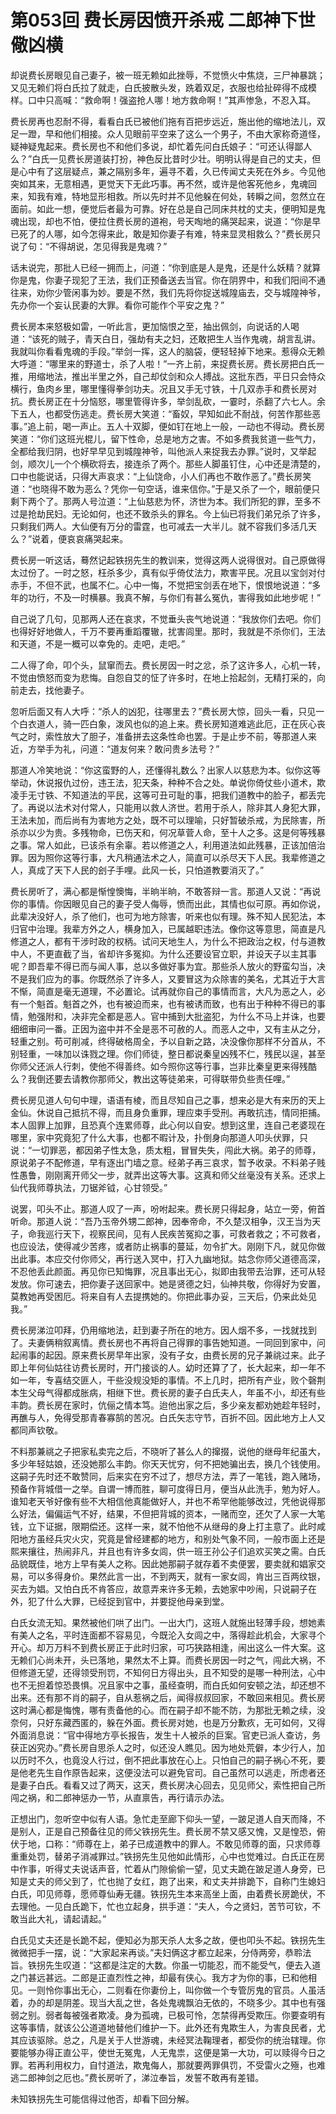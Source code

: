 # 第053回 费长房因愤开杀戒 二郎神下世儆凶横

却说费长房眼见自己妻子，被一班无赖如此挫辱，不觉愤火中焦烧，三尸神暴跳；又见无赖们将白氏拉了就走，白氏披散头发，跣着双足，衣服也给扯碎得不成模样。口中只高喊：“救命啊！强盗抢人哪！地方救命啊！”其声惨急，不忍入耳。

费长房再也忍耐不得，看看白氏已被他们拖有百把步远近，施出他的缩地法儿，双足一蹬，早和他们相接。众人见眼前平空来了这么一个男子，不由大家称奇道怪，疑神疑鬼起来。费长房也不和他们多说，却忙着先问白氏娘子：“可还认得鄙人么？”白氏一见费长房道装打扮，神色反比昔时少壮。明明认得是自己的丈夫，但是心中有了这层疑点，兼之隔别多年，遍寻不着，久已传闻丈夫死在外乡。今见他突如其来，无意相遇，更觉天下无此巧事。再不然，或许是他客死他乡，鬼魂回来，知我有难，特地显形相救。所以先时并不见他躲在何处，转瞬之间，忽然立在面前。如此一想，便觉后者最为可靠。好在总是自己同床共枕的丈夫，便明知是鬼魂出现，却也不怕，便拉住费长房的道袍，号天啕地的痛哭起来，说道：“你是早已死了的人哪，如今怎得来此，敢是知你妻子有难，特来显灵相救么？”费长房只说了句：“不得胡说，怎见得我是鬼魂？”

话未说完，那批人已经一拥而上，问道：“你到底是人是鬼，还是什么妖精？就算你是鬼，你妻子现犯了王法，我们正预备送去当官。你在阴界中，和我们阳间不通往来，劝你少管闲事为妙。要是不然，我们先将你捉送城隍庙去，交与城隍神爷，先办你一个妄认民妻的大罪。看你可能作个平安之鬼？”

费长房本来怒极如雷，一听此言，更加恼恨之至，抽出佩剑，向说话的人喝道：“该死的贼子，青天白日，强劫有夫之妇，还敢把生人当作鬼魂，胡言乱讲。我就叫你看看鬼魂的手段。”举剑一挥，这人的脑袋，便轻轻掉下地来。惹得众无赖大呼道：“哪里来的野道士，杀了人啦！”一齐上前，来捉费长房。费长房把白氏一推，用缩地法，推出半里之外，自己却仗剑和众人搏战。这批东西，平日只会恃众横行，鱼肉乡里，哪里懂得拳剑功夫。况且又手无寸铁，十几双赤手和费长房对抗。费长房正在十分恼怒，哪里管得许多，举剑乱砍，一霎时，杀翻了六七人。余下五人，也都受伤逃走。费长房大笑道：“畜奴，早知如此不耐战，何苦作那些恶事。”追上前，喝一声止。五人十双脚，便如钉在地上一般，一动也不得动。费长房笑道：“你们这班光棍儿，留下性命，总是地方之害。不如多费我贫道一些气力，全都给我归阴，也好早早见到城隍神爷，叫他派人来捉我去办罪。”说时，又举起剑，顺次儿一个个横砍将去，接连杀了两个。那些人脚虽钉住，心中还是清楚的，口中也能说话，只得大声哀求：“上仙饶命，小人们再也不敢作恶了。”费长房笑道：“也晓得不敢为恶么？凭你一句空话，谁来信你。”于是又杀了一个，眼前便只剩下两个了。那两人号泣道：“上仙慈悲为怀，济世为本。我们所犯的罪，至多不过是抢劫民妇。无论如何，也还不致杀头的罪名。今上仙已将我们弟兄杀了许多，只剩我们两人。大仙便有万分的雷霆，也可减去一大半儿。就不容我们多活几天么？”说着，便哀哀痛哭起来。

费长房一听这话，蓦然记起铁拐先生的教训来，觉得这两人说得很对。自己原做得太过份了。一时之怒，枉杀多少，真有似乎倚仗法力，欺害平民。况且以宝剑对付赤手，不但不武，也属不仁。心中一悔，不觉把宝剑丢在地下，恨恨地说道：“多年的功行，不及一时横暴。我真不解，与你们有甚么冤仇，害得我如此地步呢！”

自己说了几句，见那两人还在哀求，不觉垂头丧气地说道：“我放你们去吧。你们也得好好地做人，千万不要再重蹈覆辙，扰害闾里。那时，我就是不杀你们，王法和天道，不是一概可以幸免的。走吧，走吧。”

二人得了命，叩个头，鼠窜而去。费长房因一时之忿，杀了这许多人，心机一转，不觉由愤怒而变为悲悔。自怨自艾的怔了许多时，在地上拾起剑，无精打采的，向前走去，找他妻子。

忽听后面又有人大呼：“杀人的凶犯，往哪里去？”费长房大惊，回头一看，只见一个白衣道人，骑一匹白象，泼风也似的追上来。费长房知道难逃此厄，正在灰心丧气之时，索性放大了胆子，准备拼去这条性命也罢。于是止步不前，等那道人来近，方举手为礼，问道：“道友何来？敢问贵乡法号？”

那道人冷笑地说：“你这蛮野的人，还懂得礼数么？出家人以慈悲为本。似你这等举动，休说报仇过份，违王法，犯天条，种种不合之处。单说你倚仗些小道术，欺凌手无寸铁、不知道法的平民，这等可丑可耻的事，把我们道教中的脸子，都丢完了。再说以法术对付常人，只能用以救人济世。若用于杀人，除非其人身犯大罪，王法未加，而后尚有为害地方之处，既不可以理喻，只好暂破杀戒，为民除害，所杀亦以少为贵。多残物命，已伤天和，何况草菅人命，至十人之多。这是何等残暴之事。常人如此，已该杀有余辜。若以修道之人，利用道法如此残暴，正该加倍治罪。因为照你这等行事，大凡稍通法术之人，简直可以杀尽天下人民。我辈修道之人，真成了天下人民的刽子手哩。此风一长，只怕道教要消灭了。”

费长房听了，满心都是惭惶懊悔，半晌半晌，不敢答辩一言。那道人又说：“再说你的事情。你因眼见自己的妻子受人侮辱，愤而出此，其情也似可原。再如你说，此辈决没好人，杀了他们，也可为地方除害，听来也似有理。殊不知人民犯法，本归官中治理。我辈方外之人，横身加入，已属越职违法。像你这等意思，简直是凡修道之人，都有干涉时政的权柄。试问天地生人，为什么不把政治之权，付与道教中人，不更直截了当，省却许多冤抑。为什么还要设官立职，并设天子以主其事呢？即吾辈不得已而与闻人事，总以多做好事为宜。那些杀人放火的野蛮勾当，决不是我们应为的事。你既然杀了许多人，又要冒这为众除害的美名，尤其近于大言不惭，简直是毫无道理，不必置论。试再就你自己的事情而言，大凡为恶之人，必有一个魁首。魁首之外，也有被迫而来，也有被诱而致，也有出于种种不得已的事情，勉强附和，决非完全都是恶人。官中捕到大批盗犯，为什么不马上并诛，也要细细审问一番。正因为盗中并不全是恶不可赦的人。而恶人之中，又有主从之分，轻重之别。苟可削减，终得破格周全，予以自新之路，决没像你那样不分首从，不别轻重，一味加以诛戮之理。你们师徒，整日都说秦皇凶残不仁，残民以逞，甚至你师父还派人行刺，使他不得善终。如今照你这等行事，岂非比秦皇更来得残酷么？我倒还要去请教你那师父，教出这等徒弟来，可得联带负些责任哩。”

费长房见道人句句中理，语语有棱，而且尽知自己之事，想来必是大有来历的天上金仙。休说自己抵抗不得，而且身负重罪，理应束手受刑。再敢抗违，情同拒捕。本人固罪上加罪，且恐真个连累师尊，此心何以自安。想到这里，连自己老婆现在哪里，家中究竟犯了什么大事，也都不暇计及，扑倒身向那道人叩头伏罪，只说：“一切罪恶，都因弟子性太急，质太粗，冒冒失失，闯此大祸。弟子的师尊，原说弟子不配修道，早有逐出门墙之意。经弟子再三哀求，暂予收录。不料弟子贱性愚鲁，刚刚离开师父一步，就弄出这等大事。这真和师父丝毫没有关系。还求上仙代我师尊执法，刀锯斧钺，心甘领受。”

说罢，叩头不止。那道人叹了一声，吩咐起来。费长房只得起身，站立一旁，俯首听命。那道人说：“吾乃玉帝外甥二郎神，因奉帝命，不久楚汉相争，汉王当为天子，命我巡行天下，视察民间，见有人民疾苦冤抑之事，可救者救之；不可救者，也应设法，使得减少苦疼，或者防止祸事的蔓延，勿令扩大。刚刚下凡，就见你做出此事。本应交付你师父，再行送入冥中，打入九幽地狱。姑念你师父道德高深，不忍他丢此颜面。再见你已知悔罪，况且事出无心，拟即由我带去治罪，还可从轻发放。你可速去，把你妻子送回家中。她是贤德之妇，仙神共敬，你得好为安置，莫教她再受困厄。将来自有人去提携她的。你把此事办妥，三天后，仍来此处见我。”

费长房涕泣叩拜，仍用缩地法，赶到妻子所在的地方。因人烟不多，一找就找到了。夫妻俩稍叙离情。费长房也不再将自己得罪的事告她知道。一同回到家中，问起闹事的起因。原来费长房早年出家，没有子女，由费长房的兄子兼祧过来。此子即上年何仙姑往访费长房时，开门接谈的人。幼时还算了了，长大起来，却一年不如一年，专喜结交匪人，干些没规没矩的事情。不上几时，把所有产业，败个磬荆本生父母气得都成胀病，相继下世。费长房的妻子白氏夫人，年虽不小，却还有些丰韵。费长房在家时，伉俪之情本笃。迨他出家之后，多少亲友都劝她趁年轻时，再醮与人，免得受那青春寡鹄的苦况。白氏矢志守节，百折不回。因此地方上人又都同声钦敬。

不料那兼祧之子把家私卖完之后，不晓听了甚么人的撺掇，说他的继母年纪虽大，多少年轻姑娘，还没她那么丰韵。你天天忧穷，何不把她骗出去，换几个钱使用。这嗣子先时还不敢赞同，后来实在穷不过了，想尽方法，弄了一笔钱，跑入赌场，预备作背城借一之举。自谓一博而胜，聊可度得日月，便当从此洗手，勉为好人。谁知老天爷好像有些不大相信他真能做好人，并也不希罕他能够改过，凭他说得那么好法，偏偏运气不好，结果，不但把背城的资本，一赌而空，还欠了人家一大笔钱，立下证据，限期偿还。这样一来，就不怕他不从继母的身上打主意了。此时咸阳地方虽经兵灾火灾，究竟是曾经建都的地方，和别处气象不同，一般市面上还是熙来攘往，热闹非凡，并且也有许多女闾，供一班王孙公子们追欢买笑之需。白氏品貌既佳，地方上早有美人之称。因此她那嗣子就存着不卖便罢，要卖就和娼家交易，可以多得身价。果然此言一出，不到两天，就有一家女闾，肯出三百两纹银，买去为娼。又怕白氏不肯答应，故意弄来许多无赖，去她家中吵闹，只说嗣子在外，犯了什么大罪，已经捉到官中，并要捉他母亲到堂。

白氏女流无知。果然被他们哄了出门。一出大门，这班人就施出轻薄手段，想她素有美人之名，平时连面都不容易见，今既沦入女闾之中，落得趁此机会，大家寻个开心。却万万料不到费长房正于此时归家，可巧狭路相逢，闹出这么一件大案。这无赖们心尚未开，头已落地，果然太不上算。而费长房因一时之气，闯此大祸，不但修道无望，还得领受刑罚，不知何日方得出头，且不知受的是哪一种刑法，心中也不无担着惊恐畏惧。况且家中之事，虽经查明，而白氏如何安顿之法，却还想不出来。还有那不肖的嗣子，自从惹祸之后，闻得叔叔回家，不敢回来相见。费长房这时满心都是悔愧，哪有责备他的心。而在嗣子却不能不防，为那批无赖之续，没奈何，只好东藏西匿的，躲在外面。费长房对她，也是万分歉疚，无可如何，又得外面消息说：“官中得地方亭长报告，发生十人被杀的巨案。官吏已派人查访，务获正凶究办。”费长房自思杀人之时，似还没人瞧见。因为地处荒僻，本少行人，加以历时不久，也竟没人行过，倒不把此事放在心上。只怕自己的嗣子祸心不死，要是他老先生自作原告起来，这便没法可以避免官司。自己虽然可以逃走，所虑者还是妻子白氏。看看又过了两天，这天，费长房决心回去，见见师父，索性把自己所闯之祸，和二郎神惩办一节，从直禀告，再行请示办法。

正想出门，忽听空中似有人语。急忙走至廊下仰头一望，一跛足道人自天而降，不是别人，正是自己预备往见的师父铁拐先生。费长房不禁又感又愧，又是惶恐，俯伏于地，口称：“师尊在上，弟子已成道教中的罪人。不敢见师尊的面，只求师尊重重处罚，替弟子消减罪过。”铁拐先生见他如此情形，心中也觉难过。白氏正在房中作事，听得丈夫说话声音，忙着从门隙偷偷一望，见丈夫跪在跛足道人身旁，已知是丈夫的师父到了，忙也抛了女红，跑了出来，和丈夫并排跪下，自称门生媳妇白氏，叩见师尊，愿师尊仙寿无疆。铁拐先生本来高坐上面，由着费长房跪伏，不去理他。一见白氏跪下，忙也立起身，拱手道：“夫人，今之贤妇，苦节可钦，不敢当此大礼，请起请起。”

白氏见丈夫还是长跪不起，便知必为那天杀人太多之故，便也叩头不起。铁拐先生微微把手一摆，说：“大家起来再谈。”夫妇俩这才都立起来，分侍两旁，恭聆法旨。铁拐先生叹道：“这都是注定的大数。你虽一切能忍，而不能受气，便去入道之门甚远甚远。二郎是正直烈性之神，却最有侠心。我方才为你的事，已和他相见。一则怜你事出无心，二则看在你妻份上，叫你做一个专管厉鬼的官员。人虽活着，办的却是阴差。现当大乱之世，各处鬼魂飘泊无依的，不晓多少。其中也有强弱之别。弱者每被强者欺凌。身为孤魂，已极可怜，怎禁得再受欺压。你要查明有这等事情，就该公公道道地替他们维护一下。此外还有鬼欺生人，为害良民者，尤其应该驱除。总之，凡是关于人世游魂，未经冥法鞠理者，都受你的统治辖理。你要能够办得正直公平，使世无冤鬼，人无鬼祟，这便是第一大功，可以赎得今日之罪。若再利用权力，自忖道法，欺鬼侮人，那就要两罪俱罚，不受雷火之殛，也难逃二郎神剑之厄也。”费长房听了，涕泣奉旨，发誓不敢再有差错。

未知铁拐先生可能信得过他否，却看下回分解。
